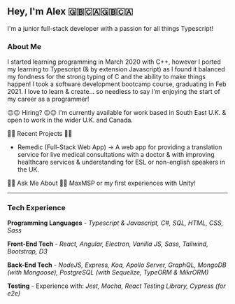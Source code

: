 ## Hey, I'm Alex 🇬🇧🇨🇦🇬🇧🇨🇦
I'm a junior full-stack developer with a passion for all things Typescript!

### About Me
I started learning programming in March 2020 with C++, however I ported my learning to Typescript (& by extension Javascript) as I found it balanced my fondness for the strong typing of C and the ability to make things happen! I took a software development bootcamp course, graduating in Feb 2021. I love to learn & create... so needless to say I'm enjoying the start of my career as a programmer!

😉😉 Hiring? 😉😉 I'm currently available for work based in South East U.K. & open to work in the wider U.K. and Canada.

🎻🎻 Recent Projects 🎻🎻
- Remedic (Full-Stack Web App) -> A web app for providing a translation service for live medical consultations with a doctor & with improving healthcare services & understanding for ESL or non-english speakers in the UK.

💬💬 Ask Me About 💬💬 MaxMSP or my first experiences with Unity!

---

### Tech Experience

**Programming Languages** - *Typescript & Javascript, C#, SQL, HTML, CSS, Sass*

**Front-End Tech** - *React, Angular, Electron, Vanilla JS, Sass, Tailwind, Bootstrap, D3*

**Back-End Tech** - *NodeJS, Express, Koa, Apollo Server, GraphQL, MongoDB (with Mongoose), PostgreSQL (with Sequelize, TypeORM & MikrORM)*

**Testing** - Experience with: *Jest, Mocha, React Testing Library, Cypress (for e2e)*
